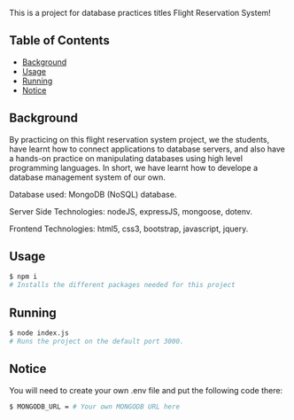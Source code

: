 This is a project for database practices titles Flight Reservation System!


## Table of Contents

- [Background](#background)
- [Usage](#usage)
- [Running](#running)
- [Notice](#notice)


## Background

By practicing on this flight reservation system project, we the students, have learnt how to connect applications to database servers, and also have a hands-on practice on manipulating databases using high level programming languages. In short, we have learnt how to develope a database management system of our own.

Database used: MongoDB (NoSQL) database.

Server Side Technologies: nodeJS, expressJS, mongoose, dotenv.

Frontend Technologies: html5, css3, bootstrap, javascript, jquery.

## Usage

```sh
$ npm i
# Installs the different packages needed for this project
```
## Running 

```sh
$ node index.js
# Runs the project on the default port 3000.
```

## Notice

You will need to create your own .env file and put the following code there:
```sh
$ MONGODB_URL = # Your own MONGODB URL here
```
